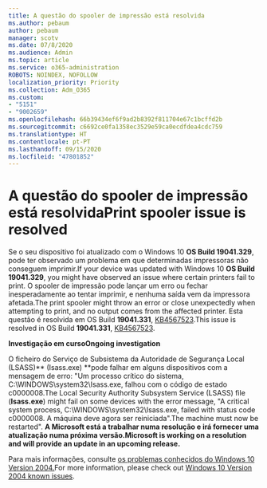 ```yaml
---
title: A questão do spooler de impressão está resolvida
ms.author: pebaum
author: pebaum
manager: scotv
ms.date: 07/8/2020
ms.audience: Admin
ms.topic: article
ms.service: o365-administration
ROBOTS: NOINDEX, NOFOLLOW
localization_priority: Priority
ms.collection: Adm_O365
ms.custom:
- "5151"
- "9002659"
ms.openlocfilehash: 66b39434ef6f9ad2b8392f811704e67c1bcffd2b
ms.sourcegitcommit: c6692ce0fa1358ec3529e59ca0ecdfdea4cdc759
ms.translationtype: HT
ms.contentlocale: pt-PT
ms.lasthandoff: 09/15/2020
ms.locfileid: "47801852"
---
```

# <a name="print-spooler-issue-is-resolved"></a><span data-ttu-id="2a18c-102">A questão do spooler de impressão está resolvida</span><span class="sxs-lookup"><span data-stu-id="2a18c-102">Print spooler issue is resolved</span></span>

<span data-ttu-id="2a18c-103">Se o seu dispositivo foi atualizado com o Windows 10  **OS Build 19041.329**, pode ter observado um problema em que determinadas impressoras não conseguem imprimir.</span><span class="sxs-lookup"><span data-stu-id="2a18c-103">If your device was updated with Windows 10  **OS Build 19041.329**, you might have observed an issue where certain printers fail to print.</span></span> <span data-ttu-id="2a18c-104">O spooler de impressão pode lançar um erro ou fechar inesperadamente ao tentar imprimir, e nenhuma saída vem da impressora afetada.</span><span class="sxs-lookup"><span data-stu-id="2a18c-104">The print spooler might throw an error or close unexpectedly when attempting to print, and no output comes from the affected printer.</span></span> <span data-ttu-id="2a18c-105">Esta questão é resolvida em OS Build  **19041.331**, [KB4567523](https://support.microsoft.com/help/4567523/windows-10-update-kb4567523).</span><span class="sxs-lookup"><span data-stu-id="2a18c-105">This issue is resolved in OS Build  **19041.331**, [KB4567523](https://support.microsoft.com/help/4567523/windows-10-update-kb4567523).</span></span>  

<span data-ttu-id="2a18c-106">**Investigação em curso**</span><span class="sxs-lookup"><span data-stu-id="2a18c-106">**Ongoing investigation**</span></span>

<span data-ttu-id="2a18c-107">O ficheiro do Serviço de Subsistema da Autoridade de Segurança Local (LSASS)\*\* (Isass.exe) \*\*pode falhar em alguns dispositivos com a mensagem de erro: "Um processo crítico do sistema, C:\WINDOWS\system32\Isass.exe, falhou com o código de estado c0000008.</span><span class="sxs-lookup"><span data-stu-id="2a18c-107">The Local Security Authority Subsystem Service (LSASS) file (**Isass.exe**) might fail on some devices with the error message, "A critical system process, C:\WINDOWS\system32\Isass.exe, failed with status code c0000008.</span></span> <span data-ttu-id="2a18c-108">A máquina deve agora ser reiniciada".</span><span class="sxs-lookup"><span data-stu-id="2a18c-108">The machine must now be restarted".</span></span>  <span data-ttu-id="2a18c-109">**A Microsoft está a trabalhar numa resolução e irá fornecer uma atualização numa próxima versão.**</span><span class="sxs-lookup"><span data-stu-id="2a18c-109">**Microsoft is working on a resolution and will provide an update in an upcoming release.**</span></span>

<span data-ttu-id="2a18c-110">Para mais informações, consulte [os problemas conhecidos do Windows 10 Version 2004.](https://docs.microsoft.com/windows/release-information/status-windows-10-2004#442msgdesc)</span><span class="sxs-lookup"><span data-stu-id="2a18c-110">For more information, please check out  [Windows 10 Version 2004 known issues](https://docs.microsoft.com/windows/release-information/status-windows-10-2004#442msgdesc).</span></span>
